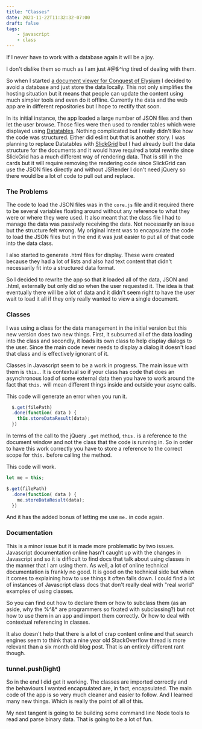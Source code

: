 ```yaml
---
title: "Classes"
date: 2021-11-22T11:32:32-07:00
draft: false
tags:
    - javascript
    - class
---
```


If I never have to work with a database again it will be a joy.

I don't dislike them so much as I am just *#@&^ing* tired of dealing with them.

So when I started [a document viewer for Conquest of Elysium](https://coe5alamanc.netlify.app) I decided to avoid a database and just store the data locally. This not only simplifies the hosting situation but it means that people can update the content using much simpler tools and even do it offline. Currently the data and the web app are in different repositories but I hope to rectify that soon. 

In its initial instance, the app loaded a large number of JSON files and then let the user browse. Those files were then used to render tables which were displayed using [Datatables](https://www.datatables.net). Nothing complicated but I really didn't like how the code was structured. Either did eslint but that is another story. I was planning to replace Datatables with [SlickGrid](http://slickgrid.net) but I had already built the data structure for the documents and it would have required a total rewrite since SlickGrid has a much different way of rendering data.  That is still in the cards but it will require removing the rendering code since SlickGrid can use the JSON files directly and without JSRender I don't need jQuery so there would be a lot of code to pull out and replace.

### The Problems

The code to load the JSON files was in the `core.js` file and it required there to be several variables floating around without any reference to what they were or where they were used. It also meant that the class file I had to manage the data was passively receiving the data. Not necessarily an issue but the structure felt wrong. My original intent was to encapsulate the code to load the JSON files but in the end it was just easier to put all of that code into the data class.

I also started to generate .html files for display. These were created because they had a lot of lists and also had text content that didn't necessarily fit into a structured data format. 

So I decided to rewrite the app so that it loaded all of the data, JSON and .html, externally but only did so when the user requested it. The idea is that eventually there will be a lot of data and it didn't seem right to have the user wait to load it all if they only really wanted to view a single document.

### Classes

I was using a class for the data management in the initial version but this new version does two new things. First, it subsumed all of the data loading into the class and secondly, it loads its own class to help display dialogs to the user. Since the main code never needs to display a dialog it doesn't load that class and is effectively ignorant of it. 

Classes in Javascript seem to be a work in progress. The main issue with them is `this.`. It is contextual so if your class has code that does an asynchronous load of some external data then you have to work around the fact that `this.` will mean different things inside and outside your async calls. 

This code will generate an error when you run it. 

```javascript
  $.get(filePath)             
  .done(function( data ) {
    this.storeDataResult(data);
  })
```
In terms of the call to the jQuery `.get` method, `this.` is a reference to the document window and not the class that the code is running in. So in order to have this work correctly you have to store a reference to the correct scope for `this.` before calling the method.

This code will work.

```javascript
let me = this;

$.get(filePath) 
  .done(function( data ) {
    me.storeDataResult(data);
  })
```
And it has the added bonus of letting me use `me.` in code again.

### Documentation

This is a minor issue but it is made more problematic by two issues. Javascript documentation online hasn't caught up with the changes in Javascript and so it is difficult to find docs that talk about using classes in the manner that I am using them. As well, a lot of online technical documentation is frankly no good. It is good on the technical side but when it comes to explaining how to use things it often falls down. I could find a lot of instances of Javascript class docs that don't really deal with "real world" examples of using classes. 

So you can find out how to declare them or how to subclass them (as an aside, why the %^&* are programmers so fixated with subclassing?) but not how to use them in an app and import them correctly. Or how to deal with contextual referencing in classes.

It also doesn't help that there is a lot of crap content online and that search engines seem to think that a nine year old StackOverflow thread is more relevant than a six month old blog post. That is an entirely different rant though.

### tunnel.push(light)

So in the end I did get it working. The classes are imported correctly and the behaviours I wanted encapsulated are, in fact, encapsulated. The main code of the app is so very much cleaner and easier to follow. And I learned many new things. Which is really the point of all of this. 

My next tangent is going to be building some command line Node tools to read and parse binary data. That is going to be a lot of fun. 